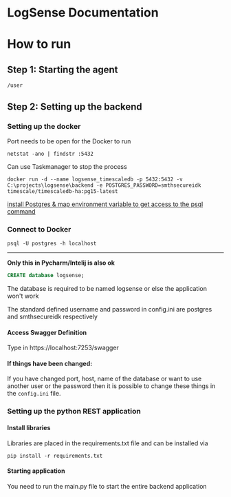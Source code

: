 # LogSense Documentation


# How to run

## Step 1: Starting the agent
```http
/user
```

## Step 2: Setting up the backend

### Setting up the docker

Port needs to be open for the Docker to run

```shell
netstat -ano | findstr :5432
```

Can use Taskmanager to stop the process


```shell
docker run -d --name logsense_timescaledb -p 5432:5432 -v C:\projects\logsense\backend -e POSTGRES_PASSWORD=smthsecureidk timescale/timescaledb-ha:pg15-latest
```

[install Postgres & map environment variable to get access to the psql command](https://www.enterprisedb.com/downloads/postgres-postgresql-downloads)

### Connect to Docker

```shell
psql -U postgres -h localhost
```

---
**Only this in Pycharm/Intelij is also ok**
```sql
CREATE database logsense;
```

The database is required to be named logsense or else the application won't work

The standard defined username and password in config.ini are postgres and smthsecureidk respectively


#### Access Swagger Definition

Type in https://localhost:7253/swagger
#### If things have been changed:

If you have changed port, host, name of the database or want to use another user or the password then it is possible to change these things in the `config.ini` file.


### Setting up the python REST application

#### Install libraries

Libraries are placed in the requirements.txt file and can be installed via 
```
pip install -r requirements.txt
```

#### Starting application

You need to run the main.py file to start the entire backend application